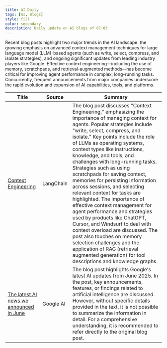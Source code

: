 ```yaml
---
title: AI Daily
tags: [AI, Blogs]
style: fill
color: secondary
description: Daily update on AI blogs of 07-03
---
```


Recent blog posts highlight two major trends in the AI landscape: the growing emphasis on advanced context management techniques for large language model (LLM)-based agents (such as write, select, compress, and isolate strategies), and ongoing significant updates from leading industry players like Google. Effective context engineering—including the use of memory, scratchpads, and retrieval-augmented methods—has become critical for improving agent performance in complex, long-running tasks. Concurrently, frequent announcements from major companies underscore the rapid evolution and expansion of AI capabilities, tools, and platforms.

| Title | Source | Summary |
|---|---|---|
| [Context Engineering](https://blog.langchain.com/context-engineering-for-agents/) | LangChain | The blog post discusses "Context Engineering," emphasizing the importance of managing context for agents. Popular strategies include "write, select, compress, and isolate." Key points include the role of LLMs as operating systems, context types like instructions, knowledge, and tools, and challenges with long-running tasks. Strategies such as using scratchpads for saving context, memories for persisting information across sessions, and selecting relevant context for tasks are highlighted. The importance of effective context management for agent performance and strategies used by products like ChatGPT, Cursor, and Windsurf to deal with context overload are discussed. The post also touches on memory selection challenges and the application of RAG (retrieval augmented generation) for tool descriptions and knowledge graphs. |
| [The latest AI news we announced in June](https://blog.google/technology/ai/google-ai-updates-june-2025/) | Google AI | The blog post highlights Google's latest AI updates from June 2025. In the post, key announcements, features, or findings related to artificial intelligence are discussed. However, without specific details provided in the text, it is not possible to summarize the information in detail. For a comprehensive understanding, it is recommended to refer directly to the original blog post. |